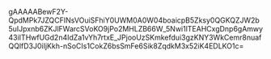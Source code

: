 gAAAAABewF2Y-QpdMPk7JZQCFINsVOuiSFhiY0UWM0A0W04boaicpB5Zksy0QGKQZJW2b5uIJpxnb6ZKJlFWarcSVoKO9jPo2MHLZB66W_5Nwi1lTEAHCxgDnp6gAmwy43iITHwfUGd2n4IdZa1vYh7rtxE_JPjooUzSKmkefdui3gzKNY3WkCemr8nuafQQlfD3J0iIjKkh-nSoCIs1CokZ6bsSmFe6Sik8ZqdkM3x52iK4EDLKO1c=